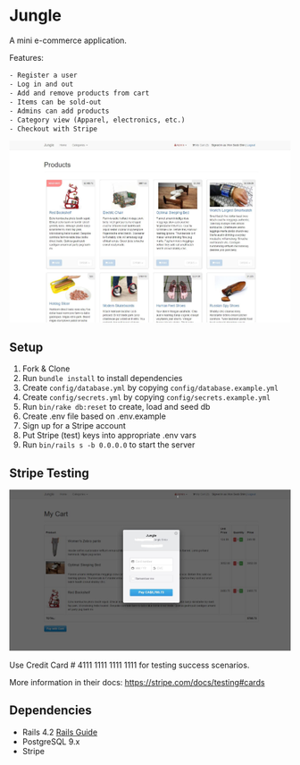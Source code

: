 # Jungle

A mini e-commerce application.

Features:

    - Register a user
    - Log in and out
    - Add and remove products from cart
    - Items can be sold-out
    - Admins can add products
    - Category view (Apparel, electronics, etc.)
    - Checkout with Stripe

![main page](https://github.com/wonseobshin/jungle-rails/blob/master/public/jungle-main.JPG)

## Setup

1. Fork & Clone
2. Run `bundle install` to install dependencies
3. Create `config/database.yml` by copying `config/database.example.yml`
4. Create `config/secrets.yml` by copying `config/secrets.example.yml`
5. Run `bin/rake db:reset` to create, load and seed db
6. Create .env file based on .env.example
7. Sign up for a Stripe account
8. Put Stripe (test) keys into appropriate .env vars
9. Run `bin/rails s -b 0.0.0.0` to start the server

## Stripe Testing
![stripe view](https://github.com/wonseobshin/jungle-rails/blob/master/public/jungle-stripe.JPG)

Use Credit Card # 4111 1111 1111 1111 for testing success scenarios.

More information in their docs: <https://stripe.com/docs/testing#cards>

## Dependencies

* Rails 4.2 [Rails Guide](http://guides.rubyonrails.org/v4.2/)
* PostgreSQL 9.x
* Stripe
